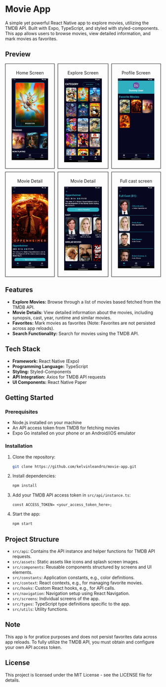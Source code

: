 # Movie App

A simple yet powerful React Native app to explore movies, utilizing the TMDB API. Built with Expo, TypeScript, and styled with styled-components. This app allows users to browse movies, view detailed information, and mark movies as favorites.

## Preview

<style>
  .grid-container {
    display: grid;
    grid-template-columns: auto auto auto;
    gap: 10px;
  }

  .grid-item {
    display: flex;
    flex-direction: column;
    align-items: center;
    text-align: center;
    padding: 20px;
    border: 1px solid black;
  }

  .grid-item img {
    width: 100%;
    max-width: 250px;
    height: auto;
    margin-top: 10px;
  }

  @media screen and (max-width: 600px) {
    .grid-container {
      grid-template-columns: auto auto;
    }
  }
</style>

<div class="grid-container">
  <div class="grid-item">
    Home Screen
    <img src="src/assets/preview_home.png" alt="Home screen">
  </div>
  <div class="grid-item">
    Explore Screen
    <img src="src/assets/preview_explore.png" alt="Explore screen">
  </div>
  <div class="grid-item">
    Profile Screen
    <img src="src/assets/preview_profile.png" alt="Profile screen">
  </div>
  <div class="grid-item">
    Movie Detail
    <img src="src/assets/preview_movie_detail_1.png" alt="Movie detail 1">
  </div>
  <div class="grid-item">
    Movie Detail
    <img src="src/assets/preview_movie_detail_2.png" alt="Movie Detail 2">
  </div>
  <div class="grid-item">
    Full cast screen
    <img src="src/assets/preview_fullcast.png" alt="Full cast screen">
  </div>
</div>

## Features

- **Explore Movies:** Browse through a list of movies based fetched from the TMDB API.
- **Movie Details:** View detailed information about the movies, including synopsis, cast, year, runtime and similar movies.
- **Favorites:** Mark movies as favorites (Note: Favorites are not persisted across app reloads).
- **Search Functionality:** Search for movies using the TMDB API.

## Tech Stack

- **Framework:** React Native (Expo)
- **Programming Language:** TypeScript
- **Styling:** Styled-Components
- **API Integration:** Axios for TMDB API requests
- **UI Components:** React Native Paper

## Getting Started

### Prerequisites

- Node.js installed on your machine
- An API access token from TMDB for fetching movies
- Expo Go installed on your phone or an Android/iOS emulator

### Installation

1. Clone the repository:
   ```sh
   git clone https://github.com/kelvinleandro/movie-app.git
   ```
2. Install dependencies:
   ```sh
   npm install
   ```
3. Add your TMDB API access token in `src/api/instance.ts`:
   ```
   const ACCESS_TOKEN= <your_access_token_here>;
   ```
4. Start the app:
   ```sh
   npm start
   ```

## Project Structure

- `src/api`: Contains the API instance and helper functions for TMDB API requests.
- `src/assets`: Static assets like icons and splash screen images.
- `src/components`: Reusable components structured by screens and UI elements.
- `src/constants`: Application constants, e.g., color definitions.
- `src/context`: React contexts, e.g., for managing favorite movies.
- `src/hooks`: Custom React hooks, e.g., for API calls.
- `src/navigation`: Navigation setup using React Navigation.
- `src/screens`: Individual screens of the app.
- `src/types`: TypeScript type definitions specific to the app.
- `src/utils`: Utility functions.

## Note

This app is for pratice purposes and does not persist favorites data across app reloads. To fully utilize the TMDB API, you must obtain and configure your own API access token.

## License

This project is licensed under the MIT License - see the LICENSE file for details.
